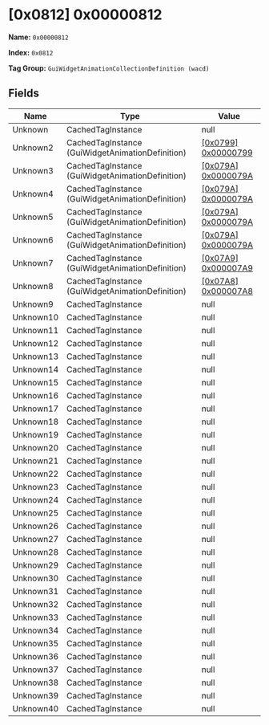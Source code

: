 # [0x0812] 0x00000812

**Name:** ```0x00000812```

**Index:** ```0x0812```

**Tag Group:** ```GuiWidgetAnimationCollectionDefinition (wacd)```

## Fields

Name	| Type	| Value
---	|---	|---	|
Unknown	|CachedTagInstance	|null
Unknown2	|CachedTagInstance (GuiWidgetAnimationDefinition)	|[[0x0799] 0x00000799](../GuiWidgetAnimationDefinition/0799.md)
Unknown3	|CachedTagInstance (GuiWidgetAnimationDefinition)	|[[0x079A] 0x0000079A](../GuiWidgetAnimationDefinition/079A.md)
Unknown4	|CachedTagInstance (GuiWidgetAnimationDefinition)	|[[0x079A] 0x0000079A](../GuiWidgetAnimationDefinition/079A.md)
Unknown5	|CachedTagInstance (GuiWidgetAnimationDefinition)	|[[0x079A] 0x0000079A](../GuiWidgetAnimationDefinition/079A.md)
Unknown6	|CachedTagInstance (GuiWidgetAnimationDefinition)	|[[0x079A] 0x0000079A](../GuiWidgetAnimationDefinition/079A.md)
Unknown7	|CachedTagInstance (GuiWidgetAnimationDefinition)	|[[0x07A9] 0x000007A9](../GuiWidgetAnimationDefinition/07A9.md)
Unknown8	|CachedTagInstance (GuiWidgetAnimationDefinition)	|[[0x07A8] 0x000007A8](../GuiWidgetAnimationDefinition/07A8.md)
Unknown9	|CachedTagInstance	|null
Unknown10	|CachedTagInstance	|null
Unknown11	|CachedTagInstance	|null
Unknown12	|CachedTagInstance	|null
Unknown13	|CachedTagInstance	|null
Unknown14	|CachedTagInstance	|null
Unknown15	|CachedTagInstance	|null
Unknown16	|CachedTagInstance	|null
Unknown17	|CachedTagInstance	|null
Unknown18	|CachedTagInstance	|null
Unknown19	|CachedTagInstance	|null
Unknown20	|CachedTagInstance	|null
Unknown21	|CachedTagInstance	|null
Unknown22	|CachedTagInstance	|null
Unknown23	|CachedTagInstance	|null
Unknown24	|CachedTagInstance	|null
Unknown25	|CachedTagInstance	|null
Unknown26	|CachedTagInstance	|null
Unknown27	|CachedTagInstance	|null
Unknown28	|CachedTagInstance	|null
Unknown29	|CachedTagInstance	|null
Unknown30	|CachedTagInstance	|null
Unknown31	|CachedTagInstance	|null
Unknown32	|CachedTagInstance	|null
Unknown33	|CachedTagInstance	|null
Unknown34	|CachedTagInstance	|null
Unknown35	|CachedTagInstance	|null
Unknown36	|CachedTagInstance	|null
Unknown37	|CachedTagInstance	|null
Unknown38	|CachedTagInstance	|null
Unknown39	|CachedTagInstance	|null
Unknown40	|CachedTagInstance	|null



